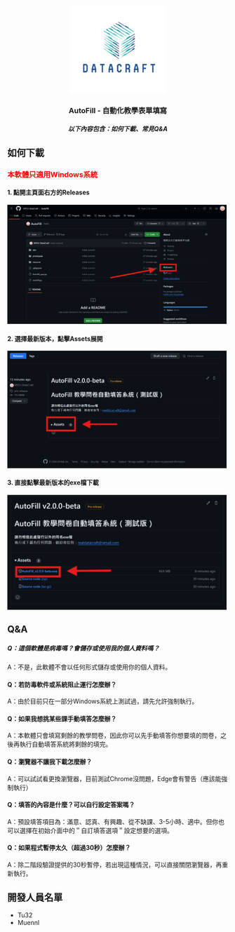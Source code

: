 <div align="center">
  <a href="https://github.com/NYCU-DataCraft/AutoFill">
    <img src="images/logonobg.png" alt="Logo" width="220" height="200">
  </a>
  <h3 align="center">AutoFill - 自動化教學表單填寫</h3>
  <h5 align="center">以下內容包含：如何下載、常見Q&A</h3>
</div>

## 如何下載
<div>
  <h3 style="color:Red">本軟體只適用Windows系統</h3>
  <h4> 1. 點開主頁面右方的Releases </h4> 
  <img src="images/Download_Instruction1.png" width="500">
  <br />
  <h4> 2. 選擇最新版本，點擊Assets展開 </h4> 
  <img src="images/Download_Instruction2.png" width="500">
  <br />
  <h4> 3. 直接點擊最新版本的exe檔下載 </h4> 
  <img src="images/Download_Instruction3.png" width="500">
</div>

## Q&A
##### Q：這個軟體是病毒嗎？會儲存或使用我的個人資料嗎？
A：不是，此軟體不會以任何形式儲存或使用你的個人資料。

#### Q：若防毒軟件或系統阻止運行怎麼辦？
A：由於目前只在一部分Windows系統上測試過，請先允許強制執行。

#### Q：如果我想挑某些課手動填答怎麼辦？
A：本軟體只會填寫剩餘的教學問卷，因此你可以先手動填答你想要填的問卷，之後再執行自動填答系統將剩餘的填完。

#### Q：瀏覽器不讓我下載怎麼辦？
A：可以試試看更換瀏覽器，目前測試Chrome沒問題，Edge會有警告（應該能強制執行）

#### Q：填答的內容是什麼？可以自行設定答案嗎？
A：預設填答項目為：滿意、認真、有興趣、從不缺課、3-5小時、適中。但你也可以選擇在初始介面中的＂自訂填答選項＂設定想要的選項。

#### Q：如果程式暫停太久（超過30秒）怎麼辦？
A：除二階段驗證提供的30秒暫停，若出現這種情況，可以直接關閉瀏覽器，再重新執行。


## 開發人員名單
- Tu32
- Muennl
